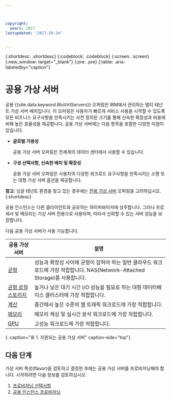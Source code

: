 ```yaml
---



copyright:
  years: 2017
lastupdated: "2017-10-24"


---
```


{:shortdesc: .shortdesc}
{:codeblock: .codeblock}
{:screen: .screen}
{:new_window: target="_blank"}
{:pre: .pre}
{:table: .aria-labeledby="caption"}

# 공용 가상 서버
공용 {{site.data.keyword.BluVirtServers}} 오퍼링은 IBM에서 관리하는 멀티 테넌트 가상 서버 배치입니다. 이 오퍼링은 사용자가 빠르게 서비스 사용을 시작할 수 있도록 모든 비즈니스 요구사항을 만족시키는 사전 정의된 크기를 통해 신속한 확장성과 비용에 비해 높은 효율성을 제공합니다.  공용 가상 서버에는 다음 항목을 포함한 다양한 이점이 있습니다.

* **글로벌 가용성** 

    공용 가상 서버 오퍼링은 전세계의 데이터 센터에서 사용할 수 있습니다.

* **구성 선택사항, 신속한 배치 및 확장성** 

    공용 가상 서버 오퍼링은 사용자의 다양한 워크로드 요구사항을 만족시키는 소형 또는 대형 가상 서버 옵션을 제공합니다.

**참고:** 싱글 테넌트 환경을 찾고 있는 경우에는 [전용 가상 서버](../vsi/vsi_dedicated.html) 오퍼링을 고려하십시오.
{:shortdesc}

공용 인스턴스는 다른 클라이언트와 공유하는 하이퍼바이저에 상주합니다. 그러나 프로세서 및 메모리는 가상 서버 전용으로 사용되며, 따라서 신뢰할 수 있는 서버 성능을 보장합니다. 

다음 공용 가상 서버가 사용 가능합니다. 

|공용 가상 서버  |설명                                                                                              |
| ----------------------- | -------------------------------------------------------------------------------------------------------- | 
|[균형](../vsi/vsi_public_balanced.html) |성능과 확장성 사이에 균형이 잡혀야 하는 일반 클라우드 워크로드에 가장 적합합니다. NAS(Network-Attached Storage)를 사용합니다.|
|[균형 로컬 스토리지](../vsi/vsi_public_balanced_local.html) |높거나 낮은 대기 시간 I/O 성능을 필요로 하는 대형 데이터베이스 클러스터에 가장 적합합니다.|
|[계산](../vsi/vsi_public_compute.html) |중간에서 높은 수준의 웹 트래픽 워크로드에 가장 적합합니다.|
|[메모리](../vsi/vsi_public_memory.html)  |메모리 캐싱 및 실시간 분석 워크로드에 가장 적합합니다.
|[GPU](../vsi/vsi_public_gpu.html)  |고성능 워크로드에 가장 적합합니다.
{: caption="표 1. 지원되는 공용 가상 서버" caption-side="top"}

## 다음 단계

가상 서버 특성(flavor)을 검토하고 결정한 후에는 공용 가상 서버를 프로비저닝해야 합니다. 시작하려면 다음 정보를 검토하십시오. 
1. [프로비저닝 선택사항](../vsi/vsi_public_selections.html)
2. [공용 인스턴스 프로비저닝](../vsi/vsi_provision_public.html)
